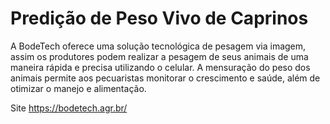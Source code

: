 # Predição de Peso Vivo de Caprinos

A BodeTech  oferece uma solução tecnológica de pesagem via imagem, assim os produtores podem realizar a pesagem de seus animais de uma maneira rápida e precisa utilizando o celular. A mensuração do peso dos animais permite aos pecuaristas monitorar o crescimento e saúde, além de otimizar o manejo e alimentação.

Site https://bodetech.agr.br/
